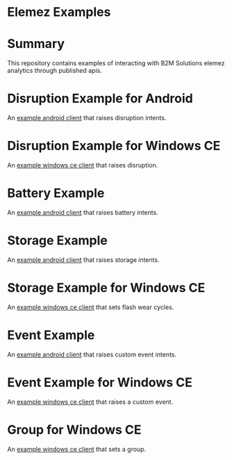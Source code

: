 # Elemez Examples

# Summary
This repository contains examples of interacting with B2M Solutions elemez analytics through published apis.

# Disruption Example for Android
An [example android client](https://github.com/B2MSolutions/elemez-examples/tree/master/android/disruption) that raises disruption intents. 

# Disruption Example for Windows CE
An [example windows ce client](https://github.com/B2MSolutions/elemez-examples/tree/master/ce) that raises disruption. 

# Battery Example
An [example android client](https://github.com/B2MSolutions/elemez-examples/tree/master/android/battery) that raises battery intents. 

# Storage Example
An [example android client](https://github.com/B2MSolutions/elemez-examples/tree/master/android/storage) that raises storage intents.

# Storage Example for Windows CE
An [example windows ce client](https://github.com/B2MSolutions/elemez-examples/tree/master/ce/storage/Storage) that sets flash wear cycles.

# Event Example
An [example android client](https://github.com/B2MSolutions/elemez-examples/tree/master/android/event) that raises custom event intents.

# Event Example for Windows CE
An [example windows ce client](https://github.com/B2MSolutions/elemez-examples/tree/master/ce) that raises a custom event.

# Group for Windows CE
An [example windows ce client](https://github.com/B2MSolutions/elemez-examples/tree/master/ce/groups/Group) that sets a group.
